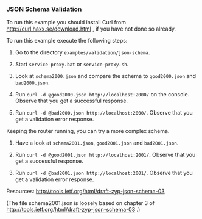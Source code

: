 ### JSON Schema Validation

To run this example you should install Curl from http://curl.haxx.se/download.html , if
you have not done so already.

To run this example execute the following steps:

1. Go to the directory `examples/validation/json-schema`.

2. Start `service-proxy.bat` or `service-proxy.sh`.

3. Look at `schema2000.json` and compare the schema to `good2000.json` and `bad2000.json`.

4. Run `curl -d @good2000.json http://localhost:2000/` on the console. Observe that you get a successful response.

5. Run `curl -d @bad2000.json http://localhost:2000/`. Observe that you get a validation error response.



Keeping the router running, you can try a more complex schema.

1. Have a look at `schema2001.json`, `good2001.json` and `bad2001.json`.

2. Run `curl -d @good2001.json http://localhost:2001/`. Observe that you get a successful response.

3. Run `curl -d @bad2001.json http://localhost:2001/`. Observe that you get a validation error response.



Resources:
  http://tools.ietf.org/html/draft-zyp-json-schema-03

(The file schema2001.json is loosely based on chapter 3 of
http://tools.ietf.org/html/draft-zyp-json-schema-03 .)